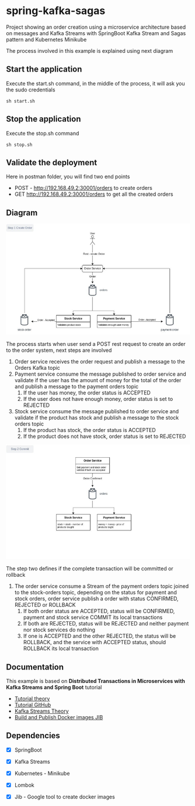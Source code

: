 # spring-kafka-sagas

Project showing an order creation using a microservice architecture based on messages and Kafka Streams with SpringBoot Kafka Stream and Sagas pattern and Kubernetes Minikube

The process involved in this example is explained using next diagram

## Start the application

Execute the start.sh command, in the middle of the process, it will ask you the sudo credentials

```console
sh start.sh
```

## Stop the application

Execute the stop.sh command

```console
sh stop.sh
```

## Validate the deployment

Here in postman folder, you will find two end points

* POST - http://192.168.49.2:30001/orders to create orders
* GET http://192.168.49.2:30001/orders to get all the created orders

## Diagram

![Sagas Commit step](./diagrams/Spring-Kafka-Sagas_create.jpg)

The process starts when user send a POST rest request to create an order to the order system, next steps are involved

1. Order service receives the order request and publish a message to the Orders Kafka topic
2. Payment service consume the message published to order service and validate if the user has the amount of money for the total of the order and publish a message to the payment orders topic
   1. If the user has money, the order status is ACCEPTED
   2. If the user does not have enough money, order status is set to REJECTED
3. Stock service consume the message published to order service and validate if the product has stock and publish a message to the stock orders topic
   1. If the product has stock, the order status is ACCEPTED
   2. If the product does not have stock, order status is set to REJECTED
   

![Sagas Commit step](./diagrams/Spring-Kafka-Sagas_commit.jpg)

The step two defines if the complete transaction will be committed or rollback

1. The order service consume a Stream of the payment orders topic joined to the stock-orders topic, depending on the status for payment and stock orders, order service publish a order with status CONFIRMED, REJECTED or ROLLBACK
   1. If both order status are ACCEPTED, status will be CONFIRMED, payment and stock service COMMIT its local transactions
   2. If both are REJECTED, status will be REJECTED and neither payment nor stock services do nothing
   3. If one is ACCEPTED and the other REJECTED, the status will be ROLLBACK, and the service with ACCEPTED status, should ROLLBACK its local transaction

## Documentation

This example is based on **Distributed Transactions in Microservices with Kafka Streams and Spring Boot** tutorial

* [Tutorial theory](https://piotrminkowski.com/2022/01/24/distributed-transactions-in-microservices-with-kafka-streams-and-spring-boot/)
* [Tutorial GitHub](https://github.com/piomin/sample-spring-kafka-microservices)
* [Kafka Streams Theory](https://medium.com/sfu-cspmp/sailing-through-kafka-streams-ec045d78c667)
* [Build and Publish Docker images JIB](https://docs.google.com/document/d/1_O5EEtaPmaq-O7HwxAjPX2std6iEpvdjXaaHKuYDK20/edit#heading=h.qmqg80fj22di)

## Dependencies

- [x] SpringBoot
- [x] Kafka Streams
- [x] Kubernetes - Minikube
- [x] Lombok
- [x] Jib - Google tool to create docker images


